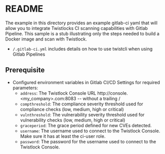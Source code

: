 # README
The example in this directory provides an example gitlab-ci yaml that will allow you to integrate Twistlocks CI scanning capabilities with Gitlab Pipeline.  This sample is a stub illustrating only the steps needed to build a Docker image and scan with Twistlock.
* ```/.gitlab-ci.yml``` includes details on how to use twistcli when using Gitlab Pipelines


## Prerequisite
* Configured environment variables in Gitlab CI/CD Settings for required parameters:
  * ```address```:  The Twistlock Console URL http://console.<my_company>.com:8083 -- without a trailing /
  * ```compthreshold```:  The compliance severity threshold used for compliance checks (low, medium, high or critical)
  * ```vulnthreshold```:  The vulnerability severity threshold used for vulnerability checks (low, medium, high or critical)
  * ```graceperiod```:  The grace period defined for new CVEs detected.
  * ```username```:  The username used to connect to the Twistlock Console. Make sure it has at least the ci-user role.
  * ```password```:  The password for the username used to connect to the Twistlock Console.
